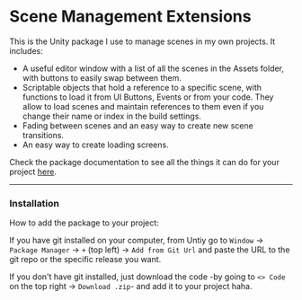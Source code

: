 # Scene Management Extensions

This is the Unity package I use to manage scenes in my own projects. It includes:
- A useful editor window with a list of all the scenes in the Assets folder, with buttons to easily swap between them.
- Scriptable objects that hold a reference to a specific scene, with functions to load it from UI Buttons, Events or from your code. They allow to load scenes and maintain references to them even if you change their name or index in the build settings.
- Fading between scenes and an easy way to create new scene transitions.
- An easy way to create loading screens.

Check the package documentation to see all the things it can do for your project [here](https://lucasserrano.notion.site/Scene-Management-Extensions-20a48ff590c8423e87f6ecf0bd27aa8b).

---
### Installation
How to add the package to your project:

If you have git installed on your computer, from Untiy go to ``Window`` -> ``Package Manager`` -> ``+`` (top left) -> ``Add from Git Url`` and paste the URL to the git repo or the specific release you want.


If you don't have git installed, just download the code -by going to `<> Code` on the top right -> ``Download .zip``- and add it to your project haha.
